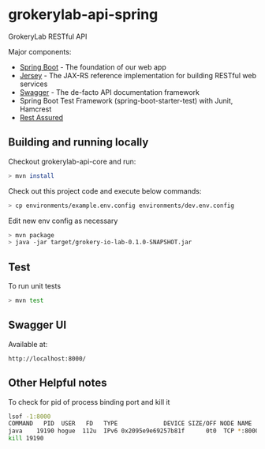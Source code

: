 # grokerylab-api-spring

GrokeryLab RESTful API

Major components:

- [Spring Boot](http://projects.spring.io/spring-boot/) - The foundation of our web app
- [Jersey](https://jersey.java.net/) - The JAX-RS reference implementation for building RESTful web services
- [Swagger](https://github.com/swagger-api/swagger-ui) - The de-facto API documentation framework
- Spring Boot Test Framework (spring-boot-starter-test) with Junit, Hamcrest
- [Rest Assured](https://github.com/rest-assured/rest-assured)


## Building and running locally

Checkout grokerylab-api-core and run:

```bash
> mvn install
```

Check out this project code and execute below commands:

```bash
> cp environments/example.env.config environments/dev.env.config
```

Edit new env config as necessary

```bash
> mvn package
> java -jar target/grokery-io-lab-0.1.0-SNAPSHOT.jar
```

## Test

To run unit tests

```bash
> mvn test
```

## Swagger UI

Available at:

```web
http://localhost:8000/
```

## Other Helpful notes

To check for pid of process binding port and kill it
```bash
lsof -1:8000
COMMAND   PID  USER   FD   TYPE             DEVICE SIZE/OFF NODE NAME
java    19190 hogue  112u  IPv6 0x2095e9e69257b81f      0t0  TCP *:8000 (LISTEN)
kill 19190
```
